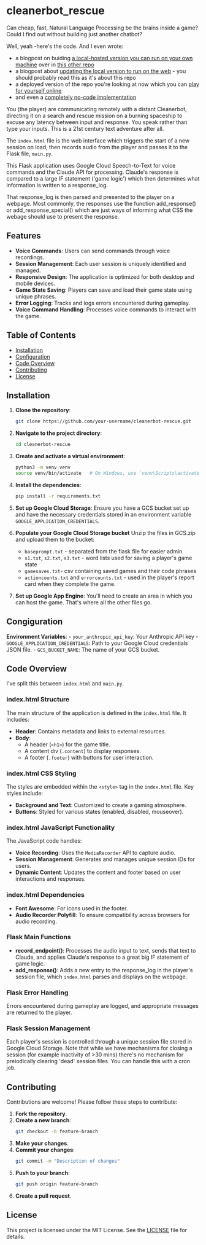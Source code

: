 # cleanerbot_rescue

Can cheap, fast, Natural Language Processing be the brains inside a game? Could I find out without building just another chatbot?

Well, yeah -here's the code. And I even wrote:

 - a blogpost on buiding [a local-hosted version you can run on your own machine](https://andresvarela.com/2024/06/cleanerbot-rescue-part-1/) over in [this other repo](https://github.com/ThatAndresV/cleanerbot-rescue-local)
 - a blogpost about [updating the local version to run on the web](https://andresvarela.com/2024/06/cleanerbot-rescue-part-2/) - you should probably read this as it's about this repo
 - a deployed version of the repo you're looking at now which you can [play for yourself online](https://dulcet-buttress-422311-g5.et.r.appspot.com/)
 - and even a [completely no-code implementation](https://andresvarela.com/2024/06/cleanerbot-rescue-part-3/)

You (the player) are communicating remotely with a distant Cleanerbot, directing it on a search and rescue mission on a burning spaceship to excuse any latency between input and response.  You speak rather than type your inputs. This is a 21st century text adventure after all.

The `index.html` file is the web interface which triggers the start of a new session on load, then records audio from the player and passes it to the Flask file, `main.py`.

This Flask application uses Google Cloud Speech-to-Text for voice commands and the Claude API for processing. Claude's response is compared to a large IF statement ('game logic') which then determines what information is written to a response_log.

That response_log is then parsed and presented to the player on a webpage. Most commonly, the responses use the function add_response() or add_response_special() which are just ways of informing what CSS the webage should use to present the response. 


## Features

- **Voice Commands**: Users can send commands through voice recordings.
- **Session Management**: Each user session is uniquely identified and managed.
- **Responsive Design**: The application is optimized for both desktop and mobile devices.
- **Game State Saving**: Players can save and load their game state using unique phrases.
- **Error Logging**: Tracks and logs errors encountered during gameplay.
- **Voice Command Handling**: Processes voice commands to interact with the game.

## Table of Contents

- [Installation](#installation)
- [Configuration](#configuration)
- [Code Overview](#code-overview)
- [Contributing](#contributing)
- [License](#license)

## Installation

1. **Clone the repository**:
    ```bash
    git clone https://github.com/your-username/cleanerbot-rescue.git
    ```

2. **Navigate to the project directory**:
    ```bash
    cd cleanerbot-rescue
    ```

3. **Create and activate a virtual environment**:
    ```bash
    python3 -m venv venv
    source venv/bin/activate   # On Windows, use `venv\Scripts\activate`
    ```

4. **Install the dependencies**:
    ```bash
    pip install -r requirements.txt
    ```

5. **Set up Google Cloud Storage**:
    Ensure you have a GCS bucket set up and have the necessary credentials stored in an environment variable `GOOGLE_APPLICATION_CREDENTIALS`.
	
	
6. **Populate your Google Cloud Storage bucket**
	Unzip the files in GCS.zip and upload them to the bucket:
	- `baseprompt.txt` - separated from the flask file for easier admin
	- `s1.txt`, `s2.txt`, `s3.txt` - word lists used for saving a player's game state
	- `gamesaves.txt`- csv containing saved games and their code phrases
	- `actioncounts.txt` and `errorcounts.txt` - used in the player's report card when they complete the game.
	
7. **Set up Google App Engine**:
	You'll need to create an area in which you can host the game. That's where all the other files go.


## Congiguration

**Environment Variables**:
	- `your_anthropic_api_key`: Your Anthropic API key
    - `GOOGLE_APPLICATION_CREDENTIALS`: Path to your Google Cloud credentials JSON file.
    - `GCS_BUCKET_NAME`: The name of your GCS bucket.

## Code Overview

I've split this between `index.html` and `main.py`.

### index.html Structure

The main structure of the application is defined in the `index.html` file. It includes:

- **Header**: Contains metadata and links to external resources.
- **Body**:
  - A header (`<h1>`) for the game title.
  - A content div (`.content`) to display responses.
  - A footer (`.footer`) with buttons for user interaction.

### index.html CSS Styling

The styles are embedded within the `<style>` tag in the `index.html` file. Key styles include:

- **Background and Text**: Customized to create a gaming atmosphere.
- **Buttons**: Styled for various states (enabled, disabled, mouseover).

### index.html JavaScript Functionality

The JavaScript code handles:

- **Voice Recording**: Uses the `MediaRecorder` API to capture audio.
- **Session Management**: Generates and manages unique session IDs for users.
- **Dynamic Content**: Updates the content and footer based on user interactions and responses.

### index.html Dependencies

- **Font Awesome**: For icons used in the footer.
- **Audio Recorder Polyfill**: To ensure compatibility across browsers for audio recording.


### Flask Main Functions

- **record_endpoint()**: Processes the audio input to text, sends that text to Claude, and applies Claude's response to a great big IF statement of game logic.
- **add_response()**: Adds a new entry to the response_log in the player's session file, which `index.html` parses and displays on the webpage.

### Flask Error Handling

Errors encountered during gameplay are logged, and appropriate messages are returned to the player.

### Flask Session Management

Each player's session is controlled through a unique session file stored in Google Cloud Storage. Note that while we have mechanisms for closing a session (for example inactivity of >30 mins) there's no mechanism for preiodically clearing 'dead' session files. You can handle this with a cron job.



## Contributing

Contributions are welcome! Please follow these steps to contribute:

1. **Fork the repository**.
2. **Create a new branch**:
    ```bash
    git checkout -b feature-branch
    ```
3. **Make your changes**.
4. **Commit your changes**:
    ```bash
    git commit -m "Description of changes"
    ```
5. **Push to your branch**:
    ```bash
    git push origin feature-branch
    ```
6. **Create a pull request**.

## License

This project is licensed under the MIT License. See the [LICENSE](LICENSE) file for details.
